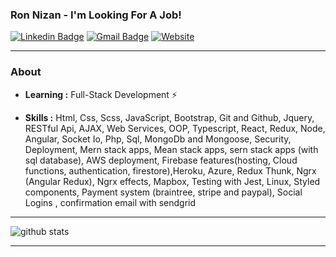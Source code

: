 ### Ron Nizan - I'm Looking For A Job!
[![Linkedin Badge](https://img.shields.io/badge/-Ron_Nizan-blue?style=flat-square&logo=Linkedin&logoColor=white&link=https://www.linkedin.com/in/ron-nizan//)](https://www.linkedin.com/in/ron-nizan/) [![Gmail Badge](https://img.shields.io/badge/-ronnizan01@gmail.com-c14438?style=flat-square&logo=Gmail&logoColor=white&link=mailto:ronnizan01@gmail.com)](mailto:ronnizan01@gmail.com)
<a href="https://www.ronnizan.com/"><img alt="Website" src="https://img.shields.io/badge/Website-www.ronnizan.com-blue?style=flat-square&logo=google-chrome"></a>

---------------------------------------------------------------------------------------------------------------------------------------------------------------------------------
### About

-  **Learning :** Full-Stack Development :zap:

-  **Skills :** Html, Css, Scss, JavaScript, Bootstrap, Git and Github, Jquery, RESTful Api, AJAX, Web Services, OOP, Typescript, React, Redux, Node, Angular, Socket Io, Php, Sql, MongoDb and Mongoose, Security, Deployment, Mern stack apps, Mean stack apps, sern stack apps (with sql database), AWS deployment, Firebase features(hosting, Cloud functions, authentication, firestore),Heroku, Azure, Redux Thunk, Ngrx (Angular Redux), Ngrx effects, Mapbox, Testing with Jest, Linux, Styled components, Payment system (braintree, stripe and paypal), Social Logins , confirmation email with sendgrid
---------------------------------------------------------------------------------------------------------------------------------------------------------------------------------

![github stats](https://github-readme-stats.vercel.app/api?username=ronnizan&show_icons=true)

---------------------------------------------------------------------------------------------------------------------------------------------------------------------------------
